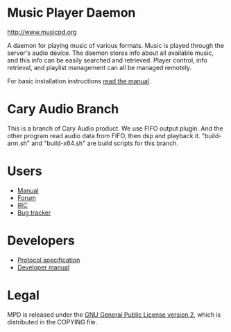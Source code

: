# Music Player Daemon

http://www.musicpd.org

A daemon for playing music of various formats.  Music is played through the 
server's audio device.  The daemon stores info about all available music, 
and this info can be easily searched and retrieved.  Player control, info
retrieval, and playlist management can all be managed remotely.

For basic installation instructions
[read the manual](https://www.musicpd.org/doc/user/install.html).

# Cary Audio Branch

This is a branch of Cary Audio product. We use FIFO output plugin. And 
the other program read audio data from FIFO, then dsp and playback it.
"build-arm.sh" and "build-x64.sh" are build scripts for this branch.

# Users

- [Manual](http://www.musicpd.org/doc/user/)
- [Forum](http://forum.musicpd.org/)
- [IRC](irc://chat.freenode.net/#mpd)
- [Bug tracker](https://github.com/MusicPlayerDaemon/MPD/issues/)

# Developers

- [Protocol specification](http://www.musicpd.org/doc/protocol/)
- [Developer manual](http://www.musicpd.org/doc/developer/)

# Legal

MPD is released under the
[GNU General Public License version 2](https://www.gnu.org/licenses/gpl-2.0.txt),
which is distributed in the COPYING file.
